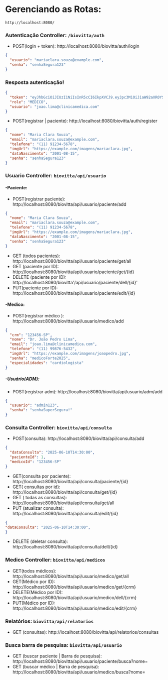 # Gerenciando as Rotas:

`http://localhost:8080/`

### Autenticação Controller: `/biovitta/auth`

- POST(login + token): http://localhost:8080/biovitta/auth/login

```JSON
{
  "usuario": "mariaclara.souza@example.com",
  "senha": "senhaSegura123"
}
   ```

### Resposta autenticação!
```JSON
{
  "token": "eyJhbGciOiJIUzI1NiIsInR5cCI6IkpXVCJ9.eyJpc3MiOiJiaW92aXR0YSIsInN1YiI6ImpvYW8ubGltYUBjbGluaWNhbWVkaWNhLmNvbSIsImV4cCI6MTc0OTYwMjI2MH0.CmqOa8qW9rcDDrDR1sbNEOa5cPeV30Q6lt5ITDZkjn4",
  "role": "MEDICO",
  "usuario": "joao.lima@clinicamedica.com"
}
```
- POST(registrar | paciente): http://localhost:8080/biovitta/auth/register

```JSON
{
  "nome": "Maria Clara Souza",
  "email": "mariaclara.souza@example.com",
  "telefone": "(11) 91234-5678",
  "imgUrl": "https://example.com/imagens/mariaclara.jpg",
  "dataNascimento": "2001-08-15",
  "senha": "senhaSegura123"
}
   ```

### Usuario Controller: `biovitta/api/usuario`

#### -Paciente:
- POST(registrar paciente): http://localhost:8080/biovitta/api/usuario/paciente/add
```JSON
{
  "nome": "Maria Clara Souza",
  "email": "mariaclara.souza@example.com",
  "telefone": "(11) 91234-5678",
  "imgUrl": "https://example.com/imagens/mariaclara.jpg",
  "dataNascimento": "2001-08-15",
  "senha": "senhaSegura123"
}
   ```
- GET (todos pacientes): http://localhost:8080/biovitta/api/usuario/paciente/get/all
- GET (paciente por ID): http://localhost:8080/biovitta/api/usuario/paciente/get/{id}
- DELETE (paciente por ID): http://localhost:8080/biovitta'/api/usuario/paciente/dell/{id}'
- PUT(paciente por ID): http://localhost:8080/biovitta/api/usuario/paciente/edit/{id}

#### -Medico:
- POST(registrar médico ): http://localhost:8080/biovitta/api/usuario/medico/add

```JSON
{
  "crm": "123456-SP",
  "nome": "Dr. João Pedro Lima",
  "email": "joao.lima@clinicamedica.com",
  "telefone": "(11) 99876-5432",
  "imgUrl": "https://example.com/imagens/joaopedro.jpg",
  "senha": "medicoForte2025",
  "especialidades": "cardiologista"
}
   ```

##### -Usuário(ADM):
- POST(registrar adm): http://localhost:8080/biovitta/api/usuario/adm/add
```JSON
{
  "usuario": "admin123",
  "senha": "senhaSuperSegura!"
}
```

### Consulta Controller: `biovitta/api/consulta`
- POST(consulta):  http://localhost:8080/biovitta/api/consulta/add
```JSON
{
  "dataConsulta": "2025-06-10T14:30:00",
  "pacienteId": 1,
  "medicoId": "123456-SP"
}
```
- GET(consulta por paciente):  http://localhost:8080/biovitta/api/consulta/paciente/{id}
- GET( consultas por id): http://localhost:8080/biovitta/api/consulta/get/{id}
- GET ( todas as consultas): http://localhost:8080/biovitta/api/consulta/get/all
- PUT (atualizar consulta): http://localhost:8080/biovitta/api/consulta/edit/{id}
```JSON
{
"dataConsulta": "2025-06-10T14:30:00",
}
```
- DELETE (deletar consulta): http://localhost:8080/biovitta/api/consulta/dell/{id}


### Medico Controller: `biovitta/api/medicos`

- GET(todos médicos): http://localhost:8080/biovitta/api/usuario/medico/get/all
- GET(Médico por ID): http://localhost:8080/biovitta/api/usuario/medico/get/{crm}
- DELETE(Médico por ID): http://localhost:8080/biovitta/api/usuario/medico/dell/{crm}
- PUT(Médico por ID): http://localhost:8080/biovitta/api/usuario/medico/edit/{crm}


### Relatórios: `biovitta/api/relatorios`
- GET (consultas): http://localhost:8080/biovitta/api/relatorios/consultas

### Busca barra de pesquisa: `biovitta/api/usuario` 
- GET (buscar paciente | Barra de pesquisa): http://localhost:8080/biovitta/api/usuario/paciente/busca?nome=
- GET (buscar médico | Barra de pesquisa): http://localhost:8080/biovitta/api/usuario/medico/busca?nome=